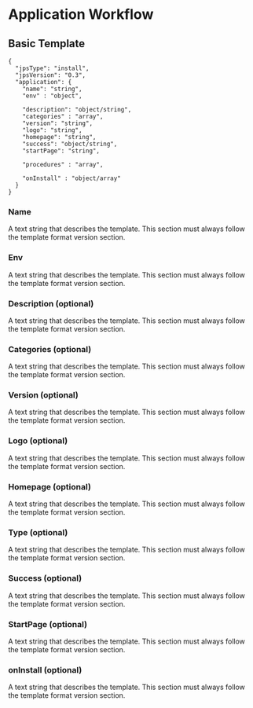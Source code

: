 # Application Workflow

## Basic Template
```
{
  "jpsType": "install",
  "jpsVersion": "0.3",
  "application": {    
    "name": "string",
    "env" : "object",
        
    "description": "object/string", 
    "categories" : "array",
    "version": "string",
    "logo": "string",
    "homepage": "string",        
    "success": "object/string",
    "startPage": "string",
                                      
    "procedures" : "array",
                                          
    "onInstall" : "object/array"                                                                                                                                                                                                                                                                                                                                                                                                                                                                
  }
}
```

### Name
A text string that describes the template. This section must always follow the template format version section.

### Env
A text string that describes the template. This section must always follow the template format version section.

### Description (optional)
A text string that describes the template. This section must always follow the template format version section.

### Categories (optional)
A text string that describes the template. This section must always follow the template format version section.

### Version (optional)
A text string that describes the template. This section must always follow the template format version section.

### Logo (optional)
A text string that describes the template. This section must always follow the template format version section.

### Homepage (optional)
A text string that describes the template. This section must always follow the template format version section.

### Type (optional)
A text string that describes the template. This section must always follow the template format version section.

### Success (optional)
A text string that describes the template. This section must always follow the template format version section.

### StartPage (optional)
A text string that describes the template. This section must always follow the template format version section.

### onInstall (optional)
A text string that describes the template. This section must always follow the template format version section.





